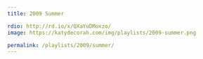 ```yaml
---
title: 2009 Summer

rdio: http://rd.io/x/QXaYuDMoxzo/
image: https://katydecorah.com/img/playlists/2009-summer.png

permalink: /playlists/2009/summer/
---
```

